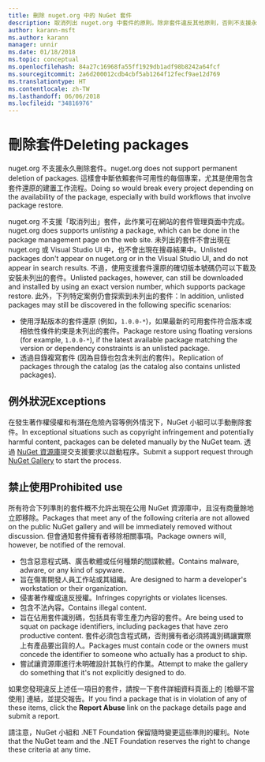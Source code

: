 ```yaml
---
title: 刪除 nuget.org 中的 NuGet 套件
description: 取消列出 nuget.org 中套件的原則。除非套件違反其他原則，否則不支援永久刪除。
author: karann-msft
ms.author: karann
manager: unnir
ms.date: 01/18/2018
ms.topic: conceptual
ms.openlocfilehash: 84a27c16968fa55ff1929db1adf98b8242a64fcf
ms.sourcegitcommit: 2a6d200012cdb4cbf5ab1264f12fecf9ae12d769
ms.translationtype: HT
ms.contentlocale: zh-TW
ms.lasthandoff: 06/06/2018
ms.locfileid: "34816976"
---
```

# <a name="deleting-packages"></a><span data-ttu-id="94cba-103">刪除套件</span><span class="sxs-lookup"><span data-stu-id="94cba-103">Deleting packages</span></span>

<span data-ttu-id="94cba-104">nuget.org 不支援永久刪除套件。</span><span class="sxs-lookup"><span data-stu-id="94cba-104">nuget.org does not support permanent deletion of packages.</span></span> <span data-ttu-id="94cba-105">這樣會中斷依賴套件可用性的每個專案，尤其是使用包含套件還原的建置工作流程。</span><span class="sxs-lookup"><span data-stu-id="94cba-105">Doing so would break every project depending on the availability of the package, especially with build workflows that involve package restore.</span></span>

<span data-ttu-id="94cba-106">nuget.org 不支援「取消列出」套件，此作業可在網站的套件管理頁面中完成。</span><span class="sxs-lookup"><span data-stu-id="94cba-106">nuget.org does supports *unlisting* a package, which can be done in the package management page on the web site.</span></span> <span data-ttu-id="94cba-107">未列出的套件不會出現在 nuget.org 或 Visual Studio UI 中，也不會出現在搜尋結果中。</span><span class="sxs-lookup"><span data-stu-id="94cba-107">Unlisted packages don't appear on nuget.org or in the Visual Studio UI, and do not appear in search results.</span></span> <span data-ttu-id="94cba-108">不過，使用支援套件還原的確切版本號碼仍可以下載及安裝未列出的套件。</span><span class="sxs-lookup"><span data-stu-id="94cba-108">Unlisted packages, however, can still be downloaded and installed by using an exact version number, which supports package restore.</span></span> <span data-ttu-id="94cba-109">此外，下列特定案例仍會探索到未列出的套件：</span><span class="sxs-lookup"><span data-stu-id="94cba-109">In addition, unlisted packages may still be discovered in the following specific scenarios:</span></span>

- <span data-ttu-id="94cba-110">使用浮點版本的套件還原 (例如，`1.0.0-*`)，如果最新的可用套件符合版本或相依性條件約束是未列出的套件。</span><span class="sxs-lookup"><span data-stu-id="94cba-110">Package restore using floating versions (for example, `1.0.0-*`), if the latest available package matching the version or dependency constraints is an unlisted package.</span></span>
- <span data-ttu-id="94cba-111">透過目錄複寫套件 (因為目錄也包含未列出的套件)。</span><span class="sxs-lookup"><span data-stu-id="94cba-111">Replication of packages through the catalog (as the catalog also contains unlisted packages).</span></span>

## <a name="exceptions"></a><span data-ttu-id="94cba-112">例外狀況</span><span class="sxs-lookup"><span data-stu-id="94cba-112">Exceptions</span></span>

<span data-ttu-id="94cba-113">在發生著作權侵權和有潛在危險內容等例外情況下，NuGet 小組可以手動刪除套件。</span><span class="sxs-lookup"><span data-stu-id="94cba-113">In exceptional situations such as copyright infringement and potentially harmful content, packages can be deleted manually by the NuGet team.</span></span> <span data-ttu-id="94cba-114">透過 [NuGet 資源庫](http://www.nuget.org)提交支援要求以啟動程序。</span><span class="sxs-lookup"><span data-stu-id="94cba-114">Submit a support request through [NuGet Gallery](http://www.nuget.org) to start the process.</span></span>

## <a name="prohibited-use"></a><span data-ttu-id="94cba-115">禁止使用</span><span class="sxs-lookup"><span data-stu-id="94cba-115">Prohibited use</span></span>

<span data-ttu-id="94cba-116">所有符合下列準則的套件概不允許出現在公用 NuGet 資源庫中，且沒有商量餘地立即移除。</span><span class="sxs-lookup"><span data-stu-id="94cba-116">Packages that meet any of the following criteria are not allowed on the public NuGet gallery and will be immediately removed without discussion.</span></span> <span data-ttu-id="94cba-117">但會通知套件擁有者移除相關事項。</span><span class="sxs-lookup"><span data-stu-id="94cba-117">Package owners will, however, be notified of the removal.</span></span>

- <span data-ttu-id="94cba-118">包含惡意程式碼、廣告軟體或任何種類的間諜軟體。</span><span class="sxs-lookup"><span data-stu-id="94cba-118">Contains malware, adware, or any kind of spyware.</span></span>
- <span data-ttu-id="94cba-119">旨在傷害開發人員工作站或其組織。</span><span class="sxs-lookup"><span data-stu-id="94cba-119">Are designed to harm a developer's workstation or their organization.</span></span>
- <span data-ttu-id="94cba-120">侵害著作權或違反授權。</span><span class="sxs-lookup"><span data-stu-id="94cba-120">Infringes copyrights or violates licenses.</span></span>
- <span data-ttu-id="94cba-121">包含不法內容。</span><span class="sxs-lookup"><span data-stu-id="94cba-121">Contains illegal content.</span></span>
- <span data-ttu-id="94cba-122">旨在佔用套件識別碼，包括具有零生產力內容的套件。</span><span class="sxs-lookup"><span data-stu-id="94cba-122">Are being used to squat on package identifiers, including packages that have zero productive content.</span></span> <span data-ttu-id="94cba-123">套件必須包含程式碼，否則擁有者必須將識別碼讓實際上有產品要出貨的人。</span><span class="sxs-lookup"><span data-stu-id="94cba-123">Packages must contain code or the owners must concede the identifier to someone who actually has a product to ship.</span></span>
- <span data-ttu-id="94cba-124">嘗試讓資源庫進行未明確設計其執行的作業。</span><span class="sxs-lookup"><span data-stu-id="94cba-124">Attempt to make the gallery do something that it's not explicitly designed to do.</span></span>

<span data-ttu-id="94cba-125">如果您發現違反上述任一項目的套件，請按一下套件詳細資料頁面上的 [檢舉不當使用] 連結，並提交報告。</span><span class="sxs-lookup"><span data-stu-id="94cba-125">If you find a package that is in violation of any of these items, click the **Report Abuse** link on the package details page and submit a report.</span></span>

<span data-ttu-id="94cba-126">請注意，NuGet 小組和 .NET Foundation 保留隨時變更這些準則的權利。</span><span class="sxs-lookup"><span data-stu-id="94cba-126">Note that the NuGet team and the .NET Foundation reserves the right to change these criteria at any time.</span></span>
